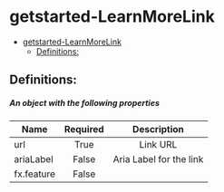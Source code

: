 <a name="getstarted-learnmorelink"></a>
# getstarted-LearnMoreLink
* [getstarted-LearnMoreLink](#getstarted-learnmorelink)
    * [Definitions:](#getstarted-learnmorelink-definitions)

<a name="getstarted-learnmorelink-definitions"></a>
## Definitions:
<a name="getstarted-learnmorelink-definitions-an-object-with-the-following-properties"></a>
##### An object with the following properties
| Name | Required | Description
| ---|:--:|:--:|
|url|True|Link URL
|ariaLabel|False|Aria Label for the link
|fx.feature|False|
